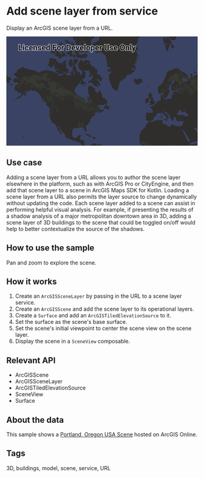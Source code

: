 # Add scene layer from service

Display an ArcGIS scene layer from a URL.

![add-scene-layer-from-service.png](add-scene-layer-from-service.png)

## Use case

Adding a scene layer from a URL allows you to author the scene layer elsewhere in the platform, such
as with ArcGIS Pro or CityEngine, and then add that scene layer to a scene in ArcGIS Maps SDK for
Kotlin. Loading a scene layer from a URL also permits the layer source to change dynamically without
updating the code. Each scene layer added to a scene can assist in performing helpful visual
analysis. For example, if presenting the results of a shadow analysis of a major metropolitan
downtown area in 3D, adding a scene layer of 3D buildings to the scene that could be toggled on/off
would help to better contextualize the source of the shadows.

## How to use the sample

Pan and zoom to explore the scene.

## How it works

1. Create an `ArcGISSceneLayer` by passing in the URL to a scene layer service.
2. Create an `ArcGISScene` and add the scene layer to its operational layers.
3. Create a `Surface` and add an `ArcGISTiledElevationSource` to it.
4. Set the surface as the scene's base surface.
5. Set the scene's initial viewpoint to center the scene view on the scene layer.
6. Display the scene in a `SceneView` composable.

## Relevant API

* ArcGISScene
* ArcGISSceneLayer
* ArcGISTiledElevationSource
* SceneView
* Surface

## About the data

This sample shows
a [Portland, Oregon USA Scene](https://www.arcgis.com/home/item.html?id=2b721b9e7bef45e2b7ff78a398a33acc)
hosted on ArcGIS Online.

## Tags

3D, buildings, model, scene, service, URL
